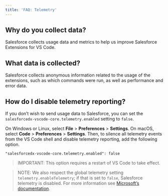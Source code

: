 ```yaml
---
title: 'FAQ: Telemetry'
---
```


## Why do you collect data?

Salesforce collects usage data and metrics to help us improve Salesforce Extensions for VS Code.

## What data is collected?

Salesforce collects anonymous information related to the usage of the extensions, such as which commands were run, as well as performance and error data.

## How do I disable telemetry reporting?

If you don’t wish to send usage data to Salesforce, you can set the `salesforcedx-vscode-core.telemetry.enabled` setting to `false`.

On Windows or Linux, select **File** > **Preferences** > **Settings**. On macOS, select **Code** > **Preferences** > **Settings**. Then, to silence all telemetry events from the VS Code shell and disable telemetry reporting, add the following option.

```
"salesforcedx-vscode-core.telemetry.enabled": false
```

> IMPORTANT: This option requires a restart of VS Code to take effect.

> NOTE: We also respect the global telemetry setting `telemetry.enableTelemetry`; if that is set to `false`, Salesforce telemetry is disabled. For more information see [Microsoft’s documentation](https://code.visualstudio.com/docs/supporting/faq#_how-to-disable-telemetry-reporting).
